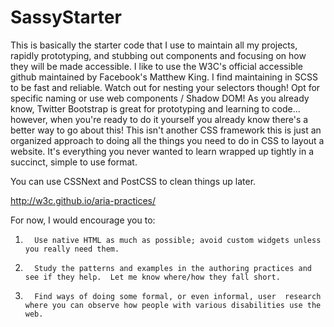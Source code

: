 # SassyStarter

This is basically the starter code that I use to maintain all my projects, rapidly prototyping, and stubbing out components and focusing on how they will be made accessible. I like to use the W3C's official accessible github maintained by Facebook's Matthew King. I find maintaining in SCSS to be fast and reliable. Watch out for nesting your selectors though! Opt for specific naming or use web components / Shadow DOM!  As you already know, Twitter Bootstrap is great for prototyping and learning to code... however, when you're ready to do it yourself you already know there's a better way to go about this! This isn't another CSS framework this is just an organized approach to doing all the things you need to do in CSS to layout a website. It's everything you never wanted to learn wrapped up tightly in a succinct, simple to use format.

You can use CSSNext and PostCSS to clean things up later.

http://w3c.github.io/aria-practices/

For now, I would encourage you to:
1.       Use native HTML as much as possible; avoid custom widgets unless you really need them.
2.       Study the patterns and examples in the authoring practices and see if they help.  Let me know where/how they fall short.
3.       Find ways of doing some formal, or even informal, user  research where you can observe how people with various disabilities use the web.
 

